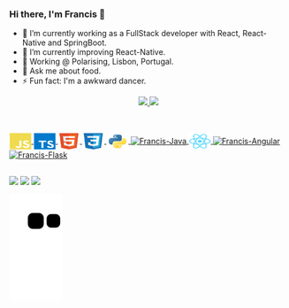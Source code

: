 ### Hi there, I'm Francis 👋

- 🔭 I’m currently working as a FullStack developer with React, React-Native and SpringBoot.
- 🌱 I’m currently improving React-Native.
- 🏢 Working @ Polarising, Lisbon, Portugal.
- 💬 Ask me about food.
- ⚡ Fun fact: I'm a awkward dancer.

<div align="center">
  <a href="https://github.com/francisguedes">
  <img height="180em" src="https://github-readme-stats.vercel.app/api?username=francisguedes&show_icons=true&theme=dracula&include_all_commits=true&count_private=true"/>
  <img height="180em" src="https://github-readme-stats.vercel.app/api/top-langs/?username=francisguedes&layout=compact&langs_count=7&theme=dracula"/>
</div>
  
##

  <div style="display: inline_block"><br>
    <img align="center" alt="Francis-Js" height="30" width="40" src="https://raw.githubusercontent.com/devicons/devicon/master/icons/javascript/javascript-plain.svg">
    <img align="center" alt="Francis-Ts" height="30" width="40" src="https://raw.githubusercontent.com/devicons/devicon/master/icons/typescript/typescript-plain.svg">
    <img align="center" alt="Francis-HTML" height="30" width="40" src="https://raw.githubusercontent.com/devicons/devicon/master/icons/html5/html5-original.svg">
    <img align="center" alt="Francis-CSS" height="30" width="40" src="https://raw.githubusercontent.com/devicons/devicon/master/icons/css3/css3-original.svg">
    <img align="center" alt="Francis-Python" height="30" width="40" src="https://raw.githubusercontent.com/devicons/devicon/master/icons/python/python-original.svg">
    <img align="center" alt="Francis-Java" height="30" width="40" src="https://cdn.jsdelivr.net/gh/devicons/devicon/icons/java/java-original.svg">
    <img align="center" alt="Francis-React" height="30" width="40" src="https://raw.githubusercontent.com/devicons/devicon/master/icons/react/react-original.svg">
    <img align="center" alt="Francis-Angular" height="30" width="40" src="https://cdn.jsdelivr.net/gh/devicons/devicon/icons/angularjs/angularjs-original.svg">
    <img align="center" alt="Francis-Flask" height="30" width="40" src="https://cdn.jsdelivr.net/gh/devicons/devicon/icons/flask/flask-original.svg">
  </div>
    <!--- <img align="right" alt="Francis-pic" height="150" style="border-radius:50px;" src=""> --->

 ##
  
  <div> 
    <a href="https://www.instagram.com/farawei/" target="_blank"><img src="https://img.shields.io/badge/-Instagram-%23E4405F?style=for-the-badge&logo=instagram&logoColor=white" target="_blank"></a>
    <a href = "mailto:franciscojmguedes@gmail.com"><img src="https://img.shields.io/badge/-Gmail-%23333?style=for-the-badge&logo=gmail&logoColor=white" target="_blank"></a>
    <a href="https://www.linkedin.com/in/franciscojmguedes/" target="_blank"><img src="https://img.shields.io/badge/-LinkedIn-%230077B5?style=for-the-badge&logo=linkedin&logoColor=white" target="_blank"></a> 
  </div>
  
  ![Snake animation](https://github.com/francisguedes/francisguedes/blob/output/github-contribution-grid-snake.svg)
